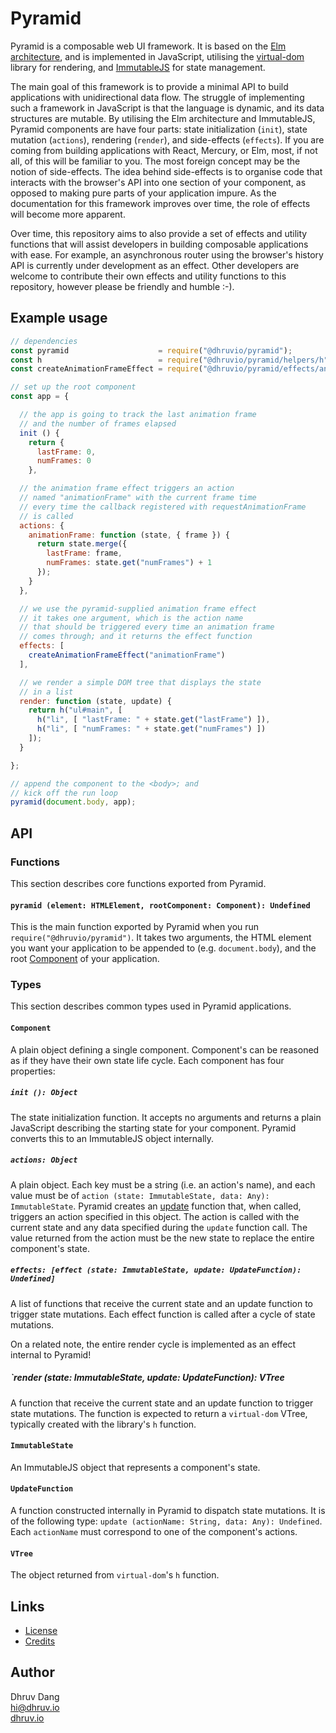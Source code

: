# Pyramid

Pyramid is a composable web UI framework. It is based on the [Elm architecture](), and is implemented in JavaScript, utilising the [virtual-dom]() library for rendering, and [ImmutableJS]() for state management.

The main goal of this framework is to provide a minimal API to build applications with unidirectional data flow. The struggle of implementing such a framework in JavaScript is that the language is dynamic, and its data structures are mutable. By utilising the Elm architecture and ImmutableJS, Pyramid components are have four parts: state initialization (`init`), state mutation (`actions`), rendering (`render`), and side-effects (`effects`). If you are coming from building applications with React, Mercury, or Elm, most, if not all, of this will be familiar to you. The most foreign concept may be the notion of side-effects. The idea behind side-effects is to organise code that interacts with the browser's API into one section of your component, as opposed to making pure parts of your application impure. As the documentation for this framework improves over time, the role of effects will become more apparent.

Over time, this repository aims to also provide a set of effects and utility functions that will assist developers in building composable applications with ease. For example, an asynchronous router using the browser's history API is currently under development as an effect. Other developers are welcome to contribute their own effects and utility functions to this repository, however please be friendly and humble :-).


## Example usage

```javascript
// dependencies
const pyramid                    = require("@dhruvio/pyramid");
const h                          = require("@dhruvio/pyramid/helpers/h");
const createAnimationFrameEffect = require("@dhruvio/pyramid/effects/animation-frame");

// set up the root component
const app = {

  // the app is going to track the last animation frame
  // and the number of frames elapsed
  init () {
    return {
      lastFrame: 0,
      numFrames: 0
    },

  // the animation frame effect triggers an action
  // named "animationFrame" with the current frame time
  // every time the callback registered with requestAnimationFrame
  // is called
  actions: {
    animationFrame: function (state, { frame }) {
      return state.merge({
        lastFrame: frame,
        numFrames: state.get("numFrames") + 1
      });
    }
  },

  // we use the pyramid-supplied animation frame effect
  // it takes one argument, which is the action name
  // that should be triggered every time an animation frame
  // comes through; and it returns the effect function
  effects: [
    createAnimationFrameEffect("animationFrame")
  ],

  // we render a simple DOM tree that displays the state
  // in a list
  render: function (state, update) {
    return h("ul#main", [
      h("li", [ "lastFrame: " + state.get("lastFrame") ]),
      h("li", [ "numFrames: " + state.get("numFrames") ])
    ]);
  }

};

// append the component to the <body>; and
// kick off the run loop
pyramid(document.body, app);
```


## API

### Functions

This section describes core functions exported from Pyramid.

#### `pyramid (element: HTMLElement, rootComponent: Component): Undefined`

This is the main function exported by Pyramid when you run `require("@dhruvio/pyramid")`. It takes two arguments, the HTML element you want your application to be appended to (e.g. `document.body`), and the root [Component](#component) of your application.

### Types

This section describes common types used in Pyramid applications.

#### `Component`

A plain object defining a single component. Component's can be reasoned as if they have their own state life cycle. Each component has four properties:

##### `init (): Object`

The state initialization function. It accepts no arguments and returns a plain JavaScript describing the starting state for your component. Pyramid converts this to an ImmutableJS object internally.

##### `actions: Object`

A plain object. Each key must be a string (i.e. an action's name), and each value must be of `action (state: ImmutableState, data: Any): ImmutableState`. Pyramid creates an [update](#update) function that, when called, triggers an action specified in this object. The action is called with the current state and any data specified during the `update` function call. The value returned from the action must be the new state to replace the entire component's state.

##### `effects: [effect (state: ImmutableState, update: UpdateFunction): Undefined]`

A list of functions that receive the current state and an update function to trigger state mutations. Each effect function is called after a cycle of state mutations.

On a related note, the entire render cycle is implemented as an effect internal to Pyramid!

##### `render (state: ImmutableState, update: UpdateFunction): VTree

A function that receive the current state and an update function to trigger state mutations. The function is expected to return a `virtual-dom` VTree, typically created with the library's `h` function.

#### `ImmutableState`

An ImmutableJS object that represents a component's state.

#### `UpdateFunction`

A function constructed internally in Pyramid to dispatch state mutations. It is of the following type: `update (actionName: String, data: Any): Undefined`. Each `actionName` must correspond to one of the component's actions.

#### `VTree`

The object returned from `virtual-dom`'s `h` function.


## Links

- [License](LICENSE.txt)
- [Credits](CREDITS.md)


## Author

Dhruv Dang  
[hi@dhruv.io](mailto:hi@dhruv.io)  
[dhruv.io](https://dhruv.io)
